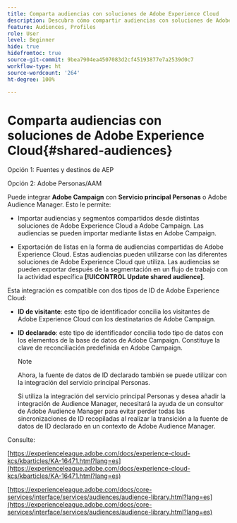 ```yaml
---
title: Comparta audiencias con soluciones de Adobe Experience Cloud
description: Descubra cómo compartir audiencias con soluciones de Adobe Experience Cloud
feature: Audiences, Profiles
role: User
level: Beginner
hide: true
hidefromtoc: true
source-git-commit: 9bea7904ea4507083d2cf45193877e7a2539d0c7
workflow-type: ht
source-wordcount: '264'
ht-degree: 100%

---
```


# Comparta audiencias con soluciones de Adobe Experience Cloud{#shared-audiences}

Opción 1: Fuentes y destinos de AEP

Opción 2: Adobe Personas/AAM

Puede integrar **Adobe Campaign** con **Servicio principal Personas** o Adobe Audience Manager. Esto le permite:

* Importar audiencias y segmentos compartidos desde distintas soluciones de Adobe Experience Cloud a Adobe Campaign. Las audiencias se pueden importar mediante listas en Adobe Campaign.

* Exportación de listas en la forma de audiencias compartidas de Adobe Experience Cloud. Estas audiencias pueden utilizarse con las diferentes soluciones de Adobe Experience Cloud que utiliza. Las audiencias se pueden exportar después de la segmentación en un flujo de trabajo con la actividad específica **[!UICONTROL Update shared audience]**.

Esta integración es compatible con dos tipos de ID de Adobe Experience Cloud:

* **ID de visitante**: este tipo de identificador concilia los visitantes de Adobe Experience Cloud con los destinatarios de Adobe Campaign.
* **ID declarado**: este tipo de identificador concilia todo tipo de datos con los elementos de la base de datos de Adobe Campaign. Constituye la clave de reconciliación predefinida en Adobe Campaign.

   >[!NOTE]
   >
   > Ahora, la fuente de datos de ID declarado también se puede utilizar con la integración del servicio principal Personas.
   >
   >Si utiliza la integración del servicio principal Personas y desea añadir la integración de Audience Manager, necesitará la ayuda de un consultor de Adobe Audience Manager para evitar perder todas las sincronizaciones de ID recopiladas al realizar la transición a la fuente de datos de ID declarado en un contexto de Adobe Audience Manager.

Consulte:

[https://experienceleague.adobe.com/docs/experience-cloud-kcs/kbarticles/KA-16471.html?lang=es](https://experienceleague.adobe.com/docs/experience-cloud-kcs/kbarticles/KA-16471.html?lang=es)

[https://experienceleague.adobe.com/docs/core-services/interface/services/audiences/audience-library.html?lang=es](https://experienceleague.adobe.com/docs/core-services/interface/services/audiences/audience-library.html?lang=es)
